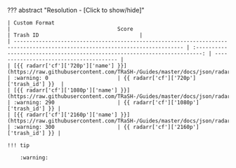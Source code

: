 ??? abstract "Resolution - [Click to show/hide]"

    | Custom Format                                                                                                                |                                  Score                                     | Trash ID                                |
    | ---------------------------------------------------------------------------------------------------------------------------- | :------------------------------------------------------------------------: | --------------------------------------- |
    | [{{ radarr['cf']['720p']['name'] }}](https://raw.githubusercontent.com/TRaSH-/Guides/master/docs/json/radarr/cf/720p.json)   | :warning: 0                      | {{ radarr['cf']['720p']['trash_id'] }}  |
    | [{{ radarr['cf']['1080p']['name'] }}](https://raw.githubusercontent.com/TRaSH-/Guides/master/docs/json/radarr/cf/1080p.json) | :warning: 290                    | {{ radarr['cf']['1080p']['trash_id'] }} |
    | [{{ radarr['cf']['2160p']['name'] }}](https://raw.githubusercontent.com/TRaSH-/Guides/master/docs/json/radarr/cf/2160p.json) | :warning: 300                    | {{ radarr['cf']['2160p']['trash_id'] }} |

    !!! tip

        :warning:
